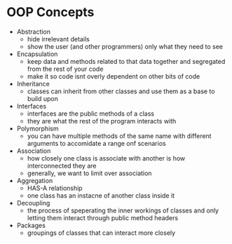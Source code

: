 # OOP Concepts
- Abstraction
  - hide irrelevant details
  - show the user (and other programmers) only what they need to see
- Encapsulation
  - keep data and methods related to that data together and segregated from the rest of your code
  - make it so code isnt overly dependent on other bits of code
- Inheritance
  - classes can inherit from other classes and use them as a base to build upon
- Interfaces
  - interfaces are the public methods of a class
  - they are what the rest of the program interacts with
- Polymorphism
  - you can have multiple methods of the same name with different arguments to accomidate a range onf scenarios
- Association
  - how closely one class is associate with another is how interconnected they are
  - generally, we want to limit over association
- Aggregation
  - HAS-A relationship
  - one class has an instacne of another class inside it
- Decoupling
  - the process of speperating the inner workings of classes and only letting them interact through public method headers
- Packages
  - groupings of classes that can interact more closely